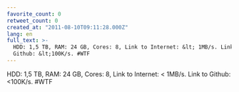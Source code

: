 ```yaml
---
favorite_count: 0
retweet_count: 0
created_at: "2011-08-10T09:11:28.000Z"
lang: en
full_text: >-
  HDD: 1,5 TB, RAM: 24 GB, Cores: 8, Link to Internet: &lt; 1MB/s. Link to
  Github: &lt;100K/s. #WTF
---
```


HDD: 1,5 TB, RAM: 24 GB, Cores: 8, Link to Internet: &lt; 1MB/s. Link to Github:
&lt;100K/s. #WTF
